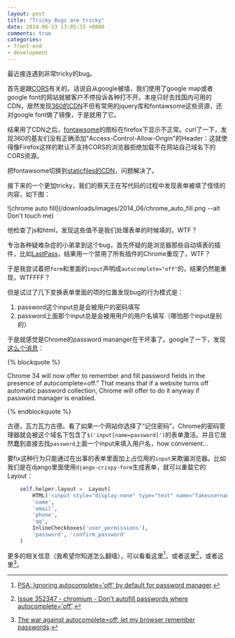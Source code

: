 ```yaml
---
layout: post
title: "Tricky Bugs are tricky"
date: 2014-06-23 13:05:33 +0800
comments: true
categories:
- front-end
- development
---
```


最近接连遇到非常tricky的bug。

首先是跟[CORS](https://developer.mozilla.org/en-US/docs/Web/HTTP/Access_control_CORS)有关的。话说自从google被墙，我们使用了google map或者google font的网站就被客户不停投诉各种打不开。本座只好去找国内可用的CDN，居然发现[360的CDN](http://libs.useso.com/)不但有常用的jquery库和fontawsome这些资源，还对google font做了镜像，于是就用了它。

结果用了CDN之后，[fontawsome](fortawesome.github.io/)的图标在firefox下显示不正常。curl了一下，发现360的基友们没有正确添加"Access-Control-Allow-Origin"的Header：这就使得像Firefox这样的默认不支持CORS的浏览器拒绝加载不在网站自己域名下的CORS资源。

把fontawsome切换到[staticfiles的CDN](http://www.staticfile.org/)，问题解决了。

接下来的一个更加tricky，我们的蔡天王在写代码的过程中发现表单被填了怪怪的内容，如下图：

![chrome auto fill](/downloads/images/2014_06/chrome_auto_fill.png --alt Don't touch me)

他检查了js和html，发现这些值不是我们处理表单的时候填的，WTF？

专治各种疑难杂症的小弟拿到这个bug，首先怀疑的是浏览器那些自动填表的插件，比如[LastPass](https://lastpass.com/)，结果用一个禁用了所有插件的Chrome重现了，WTF？

于是我尝试着把`form`和里面的`input`声明成`autocomplete="off"`的，结果仍然能重现，WTFFFF？

但是试过了几下变换表单里面的项的位置发现bug的行为模式是：

1. password这个input总是会被用户的密码填写
2. password上面那个input总是会被用用户的用户名填写（哪怕那个input是别的）

于是就感觉是Chrome的password mananger在干坏事了。google了一下，发现[这么个消息](http://www.theregister.co.uk/2014/04/09/chrome_makes_new_password_grab_in_version_34/)：


{% blockquote %}

Chrome 34 will now offer to remember and fill password fields in the presence of autocomplete=off.” That means that if a website turns off automatic password collection, Chrome will offer to do it anyway if password manager is enabled.

{% endblockquote %}

古德，瓦力瓦力古德。看了如果一个网站你选择了“记住密码”，Chrome的密码管理器就会被这个域名下包含了`$('input[name=password]')`的表单激活。并且它居然蠢到直接去找`password`上面一个input来填入用户名，how convenient...

要fix这种行为只能通过在出事的表单里面加上占位用的`input`来欺骗浏览器。比如我们是在django里面使用`django-crispy-form`生成表单，就可以重载它的Layout：

```python
    self.helper.layout =  Layout(
        HTML('<input style="display:none" type="text" name="fakeusernameremembered"/><input style="display:none" type="password" name="fakepasswordremembered"/>'),
        'name',
        'email',
        'phone',
        'qq',
        InlineCheckboxes('user_permissions'),
        'password', 'confirm_password'
    )
```

更多的相关信息（我希望你知道怎么翻墙），可以看看这里[^1]，或者这里[^2]，或者这里[^3]。

[^1]: [PSA: Ignoring autocomplete='off' by default for password manager](https://groups.google.com/a/chromium.org/forum/#!msg/security-dev/wYGThW5WRrE/qiWrKwJ79S4J).
[^2]: [Issue 352347 - chromium - Don't autofill passwords where autocomplete='off'](https://groups.google.com/a/chromium.org/forum/#!topic/chromium-dev/zhhj7hCip5c).
[^3]: [The war against autocomplete=off: let my browser remember passwords](https://blog.0xbadc0de.be/archives/124).


